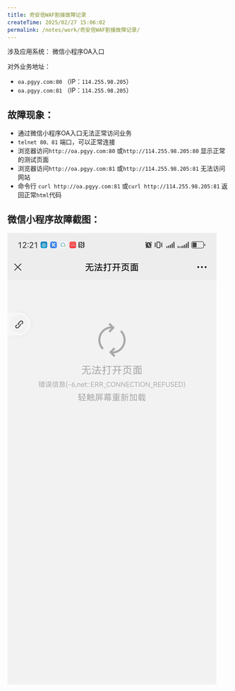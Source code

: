 ```yaml
---
title: 奇安信WAF割接故障记录
createTime: 2025/02/27 15:06:02
permalink: /notes/work/奇安信WAF割接故障记录/
---
```

涉及应用系统： 微信小程序OA入口

对外业务地址：
- `oa.pgyy.com:80` （IP：`114.255.98.205`）
- `oa.pgyy.com:81` （IP：`114.255.98.205`） 
## 故障现象：
- 通过微信小程序OA入口无法正常访问业务
- `telnet 80、81` 端口，可以正常连接
- 浏览器访问`http://oa.pgyy.com:80` 或`http://114.255.98.205:80` 显示正常的测试页面
- 浏览器访问`http://oa.pgyy.com:81` 或`http://114.255.98.205:81` 无法访问网站
- 命令行 `curl http://oa.pgyy.com:81` 或`curl http://114.255.98.205:81` 返回正常`html`代码
## 微信小程序故障截图：

![](assets/奇安信waf割接故障记录/cc3e9b0cc6ad74da1448d74c07b0cb8.jpg)